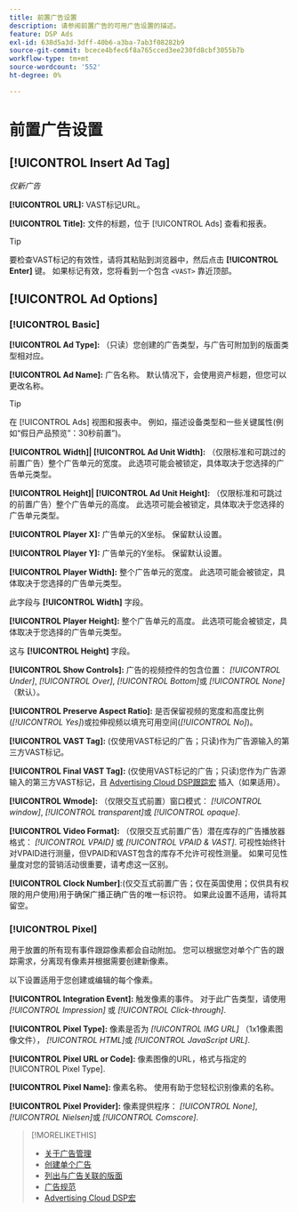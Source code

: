 ```yaml
---
title: 前置广告设置
description: 请参阅前置广告的可用广告设置的描述。
feature: DSP Ads
exl-id: 638d5a3d-3dff-40b6-a3ba-7ab3f08282b9
source-git-commit: bcece4bfec6f8a765cced3ee230fd8cbf3055b7b
workflow-type: tm+mt
source-wordcount: '552'
ht-degree: 0%

---
```


# 前置广告设置

## [!UICONTROL Insert Ad Tag]

*仅新广告*

**[!UICONTROL URL]:** VAST标记URL。

**[!UICONTROL Title]:** 文件的标题，位于 [!UICONTROL Ads] 查看和报表。

>[!TIP]
>
> 要检查VAST标记的有效性，请将其粘贴到浏览器中，然后点击 **[!UICONTROL Enter]** 键。 如果标记有效，您将看到一个包含 `<VAST>` 靠近顶部。

## [!UICONTROL Ad Options]

### [!UICONTROL Basic]

**[!UICONTROL Ad Type]:** （只读）您创建的广告类型，与广告可附加到的版面类型相对应。

**[!UICONTROL Ad Name]:** 广告名称。 默认情况下，会使用资产标题，但您可以更改名称。

>[!TIP]
>
> 在 [!UICONTROL Ads] 视图和报表中。 例如，描述设备类型和一些关键属性(例如“假日产品预览”：30秒前置”)。

**[!UICONTROL Width]| [!UICONTROL Ad Unit Width]:** （仅限标准和可跳过的前置广告）整个广告单元的宽度。 此选项可能会被锁定，具体取决于您选择的广告单元类型。

**[!UICONTROL Height]| [!UICONTROL Ad Unit Height]:** （仅限标准和可跳过的前置广告）整个广告单元的高度。 此选项可能会被锁定，具体取决于您选择的广告单元类型。

**[!UICONTROL Player X]:** 广告单元的X坐标。 保留默认设置。

**[!UICONTROL Player Y]:** 广告单元的Y坐标。 保留默认设置。

**[!UICONTROL Player Width]:** 整个广告单元的宽度。 此选项可能会被锁定，具体取决于您选择的广告单元类型。

此字段与 **[!UICONTROL Width]** 字段。

**[!UICONTROL Player Height]:** 整个广告单元的高度。 此选项可能会被锁定，具体取决于您选择的广告单元类型。

这与 **[!UICONTROL Height]** 字段。

**[!UICONTROL Show Controls]:** 广告的视频控件的包含位置： *[!UICONTROL Under]*, *[!UICONTROL Over]*, *[!UICONTROL Bottom]*&#x200B;或 *[!UICONTROL None]* （默认）。

**[!UICONTROL Preserve Aspect Ratio]:** 是否保留视频的宽度和高度比例(*[!UICONTROL Yes]*)或拉伸视频以填充可用空间(*[!UICONTROL No]*)。

**[!UICONTROL VAST Tag]:** (仅使用VAST标记的广告；只读)作为广告源输入的第三方VAST标记。

**[!UICONTROL Final VAST Tag]:** (仅使用VAST标记的广告；只读)您作为广告源输入的第三方VAST标记，且 [Advertising Cloud DSP跟踪宏](/help/dsp/campaign-management/macros.md) 插入（如果适用）。

**[!UICONTROL Wmode]:** （仅限交互式前置）窗口模式： *[!UICONTROL window]*, *[!UICONTROL transparent]*&#x200B;或 *[!UICONTROL opaque]*.

**[!UICONTROL Video Format]:** （仅限交互式前置广告）潜在库存的广告播放器格式： *[!UICONTROL VPAID]* 或 *[!UICONTROL VPAID & VAST]*. 可视性始终针对VPAID进行测量，但VPAID和VAST包含的库存不允许可视性测量。 如果可见性量度对您的营销活动很重要，请考虑这一区别。

**[!UICONTROL Clock Number]**:(仅交互式前置广告；仅在英国使用；仅供具有权限的用户使用)用于确保广播正确广告的唯一标识符。 如果此设置不适用，请将其留空。

### [!UICONTROL Pixel]

用于放置的所有现有事件跟踪像素都会自动附加。 您可以根据您对单个广告的跟踪需求，分离现有像素并根据需要创建新像素。

以下设置适用于您创建或编辑的每个像素。

**[!UICONTROL Integration Event]:** 触发像素的事件。 对于此广告类型，请使用 *[!UICONTROL Impression]* 或 *[!UICONTROL Click-through]*.

**[!UICONTROL Pixel Type]:** 像素是否为 *[!UICONTROL IMG URL]* （1x1像素图像文件）， *[!UICONTROL HTML]*&#x200B;或 *[!UICONTROL JavaScript URL]*.

**[!UICONTROL Pixel URL or Code]:** 像素图像的URL，格式与指定的 [!UICONTROL Pixel Type].

**[!UICONTROL Pixel Name]:** 像素名称。 使用有助于您轻松识别像素的名称。

**[!UICONTROL Pixel Provider]:** 像素提供程序： *[!UICONTROL None]*, *[!UICONTROL Nielsen]*&#x200B;或 *[!UICONTROL Comscore]*.

>[!MORELIKETHIS]
>
>* [关于广告管理](ad-about.md)
>* [创建单个广告](ad-create.md)
>* [列出与广告关联的版面](/help/dsp/campaign-management/ads/ad-list-placements.md)
>* [广告规范](ad-specs.md)
>* [Advertising Cloud DSP宏](/help/dsp/campaign-management/macros.md)

